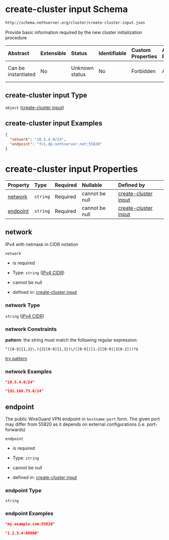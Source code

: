 # create-cluster input Schema

```txt
http://schema.nethserver.org/cluster/create-cluster-input.json
```

Provide basic information required by the new cluster initialization procedure

| Abstract            | Extensible | Status         | Identifiable | Custom Properties | Additional Properties | Access Restrictions | Defined In                                                                            |
| :------------------ | :--------- | :------------- | :----------- | :---------------- | :-------------------- | :------------------ | :------------------------------------------------------------------------------------ |
| Can be instantiated | No         | Unknown status | No           | Forbidden         | Allowed               | none                | [create-cluster-input.json](cluster/create-cluster-input.json "open original schema") |

## create-cluster input Type

`object` ([create-cluster input](create-cluster-input.md))

## create-cluster input Examples

```json
{
  "network": "10.5.4.0/24",
  "endpoint": "fc1.dp.nethserver.net:55820"
}
```

# create-cluster input Properties

| Property              | Type     | Required | Nullable       | Defined by                                                                                                                                                |
| :-------------------- | :------- | :------- | :------------- | :-------------------------------------------------------------------------------------------------------------------------------------------------------- |
| [network](#network)   | `string` | Required | cannot be null | [create-cluster input](cluster-definitions-ipv4-cidr.md "http://schema.nethserver.org/cluster/create-cluster-input.json#/properties/network")             |
| [endpoint](#endpoint) | `string` | Required | cannot be null | [create-cluster input](create-cluster-input-properties-endpoint.md "http://schema.nethserver.org/cluster/create-cluster-input.json#/properties/endpoint") |

## network

IPv4 with netmask in CIDR notation

`network`

*   is required

*   Type: `string` ([IPv4 CIDR](cluster-definitions-ipv4-cidr.md))

*   cannot be null

*   defined in: [create-cluster input](cluster-definitions-ipv4-cidr.md "http://schema.nethserver.org/cluster/create-cluster-input.json#/properties/network")

### network Type

`string` ([IPv4 CIDR](cluster-definitions-ipv4-cidr.md))

### network Constraints

**pattern**: the string must match the following regular expression:&#x20;

```regexp
^([0-9]{1,3}\.){3}[0-9]{1,3}(\/([0-9]|[1-2][0-9]|3[0-2]))?$
```

[try pattern](https://regexr.com/?expression=%5E\(%5B0-9%5D%7B1%2C3%7D%5C.\)%7B3%7D%5B0-9%5D%7B1%2C3%7D\(%5C%2F\(%5B0-9%5D%7C%5B1-2%5D%5B0-9%5D%7C3%5B0-2%5D\)\)%3F%24 "try regular expression with regexr.com")

### network Examples

```json
"10.5.4.0/24"
```

```json
"192.168.73.0/24"
```

## endpoint

The public WireGuard VPN endpoint in `hostname:port` form. The given port may differ from 55820 as it depends on external configurations (i.e. port-forwards)

`endpoint`

*   is required

*   Type: `string`

*   cannot be null

*   defined in: [create-cluster input](create-cluster-input-properties-endpoint.md "http://schema.nethserver.org/cluster/create-cluster-input.json#/properties/endpoint")

### endpoint Type

`string`

### endpoint Examples

```json
"my.example.com:55820"
```

```json
"1.2.3.4:60000"
```
